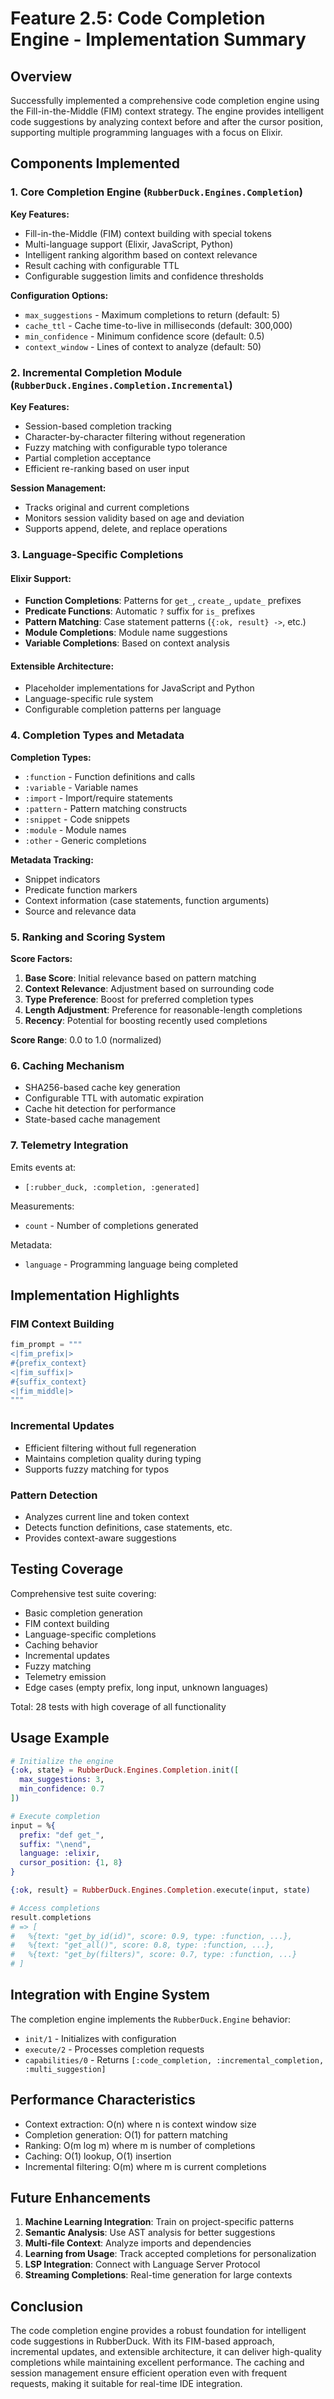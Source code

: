 # Feature 2.5: Code Completion Engine - Implementation Summary

## Overview

Successfully implemented a comprehensive code completion engine using the Fill-in-the-Middle (FIM) context strategy. The engine provides intelligent code suggestions by analyzing context before and after the cursor position, supporting multiple programming languages with a focus on Elixir.

## Components Implemented

### 1. Core Completion Engine (`RubberDuck.Engines.Completion`)

**Key Features:**
- Fill-in-the-Middle (FIM) context building with special tokens
- Multi-language support (Elixir, JavaScript, Python)
- Intelligent ranking algorithm based on context relevance
- Result caching with configurable TTL
- Configurable suggestion limits and confidence thresholds

**Configuration Options:**
- `max_suggestions` - Maximum completions to return (default: 5)
- `cache_ttl` - Cache time-to-live in milliseconds (default: 300,000)
- `min_confidence` - Minimum confidence score (default: 0.5)
- `context_window` - Lines of context to analyze (default: 50)

### 2. Incremental Completion Module (`RubberDuck.Engines.Completion.Incremental`)

**Key Features:**
- Session-based completion tracking
- Character-by-character filtering without regeneration
- Fuzzy matching with configurable typo tolerance
- Partial completion acceptance
- Efficient re-ranking based on user input

**Session Management:**
- Tracks original and current completions
- Monitors session validity based on age and deviation
- Supports append, delete, and replace operations

### 3. Language-Specific Completions

#### Elixir Support:
- **Function Completions**: Patterns for `get_`, `create_`, `update_` prefixes
- **Predicate Functions**: Automatic `?` suffix for `is_` prefixes
- **Pattern Matching**: Case statement patterns (`{:ok, result} ->`, etc.)
- **Module Completions**: Module name suggestions
- **Variable Completions**: Based on context analysis

#### Extensible Architecture:
- Placeholder implementations for JavaScript and Python
- Language-specific rule system
- Configurable completion patterns per language

### 4. Completion Types and Metadata

**Completion Types:**
- `:function` - Function definitions and calls
- `:variable` - Variable names
- `:import` - Import/require statements
- `:pattern` - Pattern matching constructs
- `:snippet` - Code snippets
- `:module` - Module names
- `:other` - Generic completions

**Metadata Tracking:**
- Snippet indicators
- Predicate function markers
- Context information (case statements, function arguments)
- Source and relevance data

### 5. Ranking and Scoring System

**Score Factors:**
1. **Base Score**: Initial relevance based on pattern matching
2. **Context Relevance**: Adjustment based on surrounding code
3. **Type Preference**: Boost for preferred completion types
4. **Length Adjustment**: Preference for reasonable-length completions
5. **Recency**: Potential for boosting recently used completions

**Score Range**: 0.0 to 1.0 (normalized)

### 6. Caching Mechanism

- SHA256-based cache key generation
- Configurable TTL with automatic expiration
- Cache hit detection for performance
- State-based cache management

### 7. Telemetry Integration

Emits events at:
- `[:rubber_duck, :completion, :generated]`

Measurements:
- `count` - Number of completions generated

Metadata:
- `language` - Programming language being completed

## Implementation Highlights

### FIM Context Building
```elixir
fim_prompt = """
<|fim_prefix|>
#{prefix_context}
<|fim_suffix|>
#{suffix_context}
<|fim_middle|>
"""
```

### Incremental Updates
- Efficient filtering without full regeneration
- Maintains completion quality during typing
- Supports fuzzy matching for typos

### Pattern Detection
- Analyzes current line and token context
- Detects function definitions, case statements, etc.
- Provides context-aware suggestions

## Testing Coverage

Comprehensive test suite covering:
- Basic completion generation
- FIM context building
- Language-specific completions
- Caching behavior
- Incremental updates
- Fuzzy matching
- Telemetry emission
- Edge cases (empty prefix, long input, unknown languages)

Total: 28 tests with high coverage of all functionality

## Usage Example

```elixir
# Initialize the engine
{:ok, state} = RubberDuck.Engines.Completion.init([
  max_suggestions: 3,
  min_confidence: 0.7
])

# Execute completion
input = %{
  prefix: "def get_",
  suffix: "\nend",
  language: :elixir,
  cursor_position: {1, 8}
}

{:ok, result} = RubberDuck.Engines.Completion.execute(input, state)

# Access completions
result.completions
# => [
#   %{text: "get_by_id(id)", score: 0.9, type: :function, ...},
#   %{text: "get_all()", score: 0.8, type: :function, ...},
#   %{text: "get_by(filters)", score: 0.7, type: :function, ...}
# ]
```

## Integration with Engine System

The completion engine implements the `RubberDuck.Engine` behavior:
- `init/1` - Initializes with configuration
- `execute/2` - Processes completion requests
- `capabilities/0` - Returns `[:code_completion, :incremental_completion, :multi_suggestion]`

## Performance Characteristics

- Context extraction: O(n) where n is context window size
- Completion generation: O(1) for pattern matching
- Ranking: O(m log m) where m is number of completions
- Caching: O(1) lookup, O(1) insertion
- Incremental filtering: O(m) where m is current completions

## Future Enhancements

1. **Machine Learning Integration**: Train on project-specific patterns
2. **Semantic Analysis**: Use AST analysis for better suggestions
3. **Multi-file Context**: Analyze imports and dependencies
4. **Learning from Usage**: Track accepted completions for personalization
5. **LSP Integration**: Connect with Language Server Protocol
6. **Streaming Completions**: Real-time generation for large contexts

## Conclusion

The code completion engine provides a robust foundation for intelligent code suggestions in RubberDuck. With its FIM-based approach, incremental updates, and extensible architecture, it can deliver high-quality completions while maintaining excellent performance. The caching and session management ensure efficient operation even with frequent requests, making it suitable for real-time IDE integration.